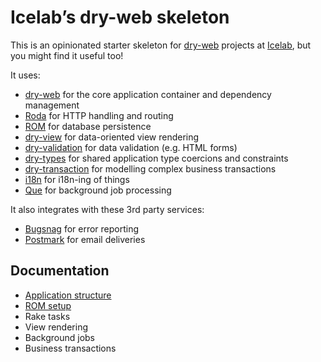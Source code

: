 # Icelab’s dry-web skeleton

This is an opinionated starter skeleton for [dry-web][dry-web] projects at [Icelab](http://icelab.com.au/), but you might find it useful too!

It uses:

* [dry-web][dry-web] for the core application container and dependency management
* [Roda][roda] for HTTP handling and routing
* [ROM][rom] for database persistence
* [dry-view][dry-view] for data-oriented view rendering
* [dry-validation][dry-validation] for data validation (e.g. HTML forms)
* [dry-types][dry-types] for shared application type coercions and constraints
* [dry-transaction][dry-transaction] for modelling complex business transactions
* [i18n][i18n] for i18n-ing of things
* [Que][que] for background job processing

It also integrates with these 3rd party services:

* [Bugsnag][bugsnag] for error reporting
* [Postmark][bugsnag] for email deliveries

[bugsnag]: https://bugsnag.com
[dry-transaction]:  http://dry-rb.org/gems/dry-transaction
[dry-types]:  http://dry-rb.org/gems/dry-types
[dry-validation]: http://dry-rb.org/gems/dry-validation
[dry-view]: https://github.com/dry-rb/dry-view
[dry-web]: https://github.com/dry-rb/dry-web
[i18n]: https://github.com/svenfuchs/i18n
[postmark]: https://postmarkapp.com
[que]: https://github.com/chanks/que
[roda]: http://roda.jeremyevans.net/
[rom]: http://rom-rb.org/

## Documentation

* [Application structure](structure.md)
* [ROM setup](rom.md)
* Rake tasks
* View rendering
* Background jobs
* Business transactions
